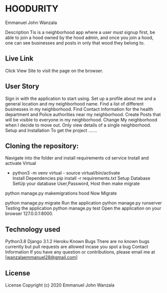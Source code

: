 # HOODURITY
Emmanuel John Wanzala

Description
Tis is a neighborhood app where a user must signup first, be able to join a hood owned by the hood admin, and once you join a hood, one can see businesses and posts in only that wood they belong to.

## Live Link
Click View Site to visit the page on the browser.


## User Story
Sign in with the application to start using.
Set up a profile about me and a general location and my neighborhood name.
Find a list of different businesses in my neighborhood.
Find Contact Information for the health department and Police authorities near my neighborhood.
Create Posts that will be visible to everyone in my neighborhood.
Change My neighborhood when I decide to move out.
Only view details of a single neighborhood.
Setup and Installation
To get the project .......

## Cloning the repository:

Navigate into the folder and install requirements
cd service
Install and activate Virtual
- python3 -m venv virtual - source virtual/bin/activate  
Install Dependencies
pip install -r requirements.txt 
Setup Database
SetUp your database User,Password, Host then make migrate

python manage.py makemigrations hood
Now Migrate

python manage.py migrate 
Run the application
python manage.py runserver 
Testing the application
python manage.py test 
Open the application on your browser 127.0.0.1:8000.

## Technology used
Python3.8
Django 3.1.2
Heroku
Known Bugs
There are no known bugs currently but pull requests are allowed incase you spot a bug
Contact Information
If you have any question or contributions, please email me at [wanzalaemmanuel28@gmail.com]

## License
License
Copyright (c) 2020 Emmanuel John Wanzala